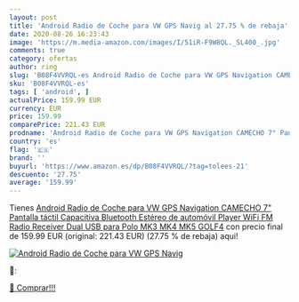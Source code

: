 ```yaml
---
layout: post
title: 'Android Radio de Coche para VW GPS Navig al 27.75 % de rebaja'
date: 2020-08-26 16:23:43
image: 'https://m.media-amazon.com/images/I/51iR-F9W8QL._SL400_.jpg'
comments: true
category: ofertas
author: ring
slug: 'B08F4VVRQL-es Android Radio de Coche para VW GPS Navigation CAMECHO 7"...'
sku: 'B08F4VVRQL-es'
tags: [ 'android', ]
actualPrice: 159.99 EUR
currency: EUR
price: 159.99
comparePrice: 221.43 EUR
prodname: 'Android Radio de Coche para VW GPS Navigation CAMECHO 7" Pantalla táctil Capacitiva Bluetooth Estéreo de automóvil Player WiFi FM Radio Receiver Dual USB para Polo MK3 MK4 MK5 GOLF4'
country: 'es'
flag: '🇪🇸'
brand: ''
buyurl: 'https://www.amazon.es/dp/B08F4VVRQL/?tag=tolees-21'
descuento: '27.75'
average: '159.99'
---
```


Tienes [Android Radio de Coche para VW GPS Navigation CAMECHO 7" Pantalla táctil Capacitiva Bluetooth Estéreo de automóvil Player WiFi FM Radio Receiver Dual USB para Polo MK3 MK4 MK5 GOLF4](https://www.amazon.es/dp/B08F4VVRQL/?tag=tolees-21) con precio final de  159.99 EUR (original: 221.43 EUR) (27.75 %  de rebaja) aqui!

[![Android Radio de Coche para VW GPS Navig](https://m.media-amazon.com/images/I/51iR-F9W8QL._SL400_.jpg)](https://www.amazon.es/dp/B08F4VVRQL/?tag=tolees-21)

🔎:


[🛒 Comprar!!!](https://www.amazon.es/dp/B08F4VVRQL/?tag=tolees-21)
